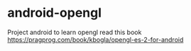 android-opengl
==============

Project android to learn opengl read this book https://pragprog.com/book/kbogla/opengl-es-2-for-android

